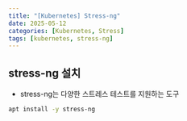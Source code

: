 ```yaml
---
title: "[Kubernetes] Stress-ng"
date: 2025-05-12
categories: [Kubernetes, Stress]
tags: [kubernetes, stress-ng]
---
```


## stress-ng 설치

- stress-ng는 다양한 스트레스 테스트를 지원하는 도구

```bash
apt install -y stress-ng
```
